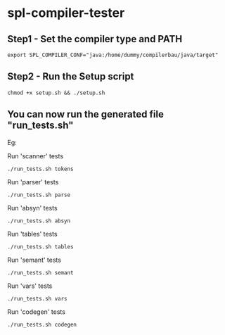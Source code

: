 # spl-compiler-tester

## Step1 - Set the compiler type and PATH

```
export SPL_COMPILER_CONF="java:/home/dummy/compilerbau/java/target"
```

## Step2 - Run the Setup script

```
chmod +x setup.sh && ./setup.sh
```

## You can now run the generated file "__run_tests.sh__"

Eg:

Run 'scanner' tests
```
./run_tests.sh tokens
```

Run 'parser' tests
```
./run_tests.sh parse
```

Run 'absyn' tests
```
./run_tests.sh absyn
```

Run 'tables' tests
```
./run_tests.sh tables
```

Run 'semant' tests
```
./run_tests.sh semant
```

Run 'vars' tests
```
./run_tests.sh vars
```

Run 'codegen' tests
```
./run_tests.sh codegen
```
